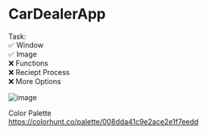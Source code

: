 # CarDealerApp

Task: <br />
✅ Window <br />
✅ Image <br />
❌ Functions <br />
❌ Reciept Process <br />
❌ More Options <br />


![image](https://github.com/ChristianJude23/CarDealerApp/assets/152279955/edb8012e-e42d-4896-adc6-de08d577d0cc)


Color Palette <br />
https://colorhunt.co/palette/008dda41c9e2ace2e1f7eedd
